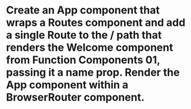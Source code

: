 # Create an App component that wraps a Routes component and add a single Route to the / path that renders the Welcome component from Function Components 01, passing it a name prop. Render the App component within a BrowserRouter component.
